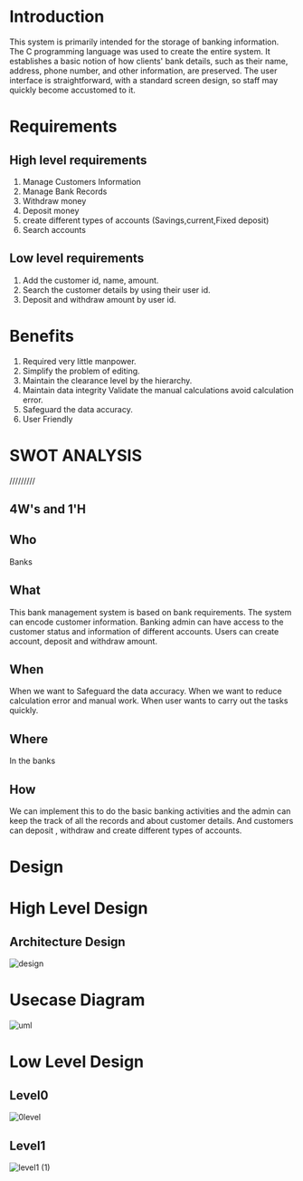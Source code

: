 # Introduction

This system is primarily intended for the storage of banking information. The C programming language was used to create the entire system. It establishes a basic notion of how clients' bank details, such as their name, address, phone number, and other information, are preserved. The user interface is straightforward, with a standard screen design, so staff may quickly become accustomed to it.

# Requirements

## High level requirements
1. Manage Customers Information
2. Manage Bank Records
3. Withdraw money
4. Deposit money
5. create different types of accounts (Savings,current,Fixed deposit)
6. Search accounts

## Low level requirements
1. Add the customer id, name, amount.
2. Search the customer details by using their user id.
3. Deposit and withdraw amount by user id.


# Benefits

1. Required very little manpower.
2. Simplify the problem of editing.
3. Maintain the clearance level by the hierarchy.
4. Maintain data integrity Validate the manual calculations avoid calculation error.
5. Safeguard the data accuracy.
6. User Friendly


# SWOT ANALYSIS
/////////

## 4W's and 1'H

## Who
Banks
## What
This bank management system is based on bank requirements. The system can encode customer information. Banking admin can have access to the customer status and information of different accounts. Users can create account, deposit and withdraw amount.

## When
When we want to Safeguard the data accuracy.
When we want to reduce calculation error and manual work.
When user wants to carry out the tasks quickly.


## Where
In the banks 

## How

We can implement this to do the basic banking activities and the admin can keep the track of all the records and about customer details. And customers can deposit , withdraw and create different types of accounts.


# Design 
# High Level Design

## Architecture Design

![design](https://user-images.githubusercontent.com/98818228/152687123-10db9ae7-3db2-42cd-859a-c5742ac9933e.PNG)


# Usecase Diagram
![uml](https://user-images.githubusercontent.com/98818228/152687161-9e8c8aec-0ee0-498b-9ba7-daf259c0824a.jpg)


# Low Level Design
## Level0
![0level](https://user-images.githubusercontent.com/98818228/152687175-0d825cfe-bf38-41f0-b027-7eb704b3f920.jpg)



## Level1

![level1 (1)](https://user-images.githubusercontent.com/98818228/152687185-71dcb9fc-1e8c-45b5-9ad8-80fe5c36c7db.jpg)
